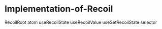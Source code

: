 # Implementation-of-Recoil

RecoilRoot atom
useRecoilState
useRecoilValue
useSetRecoilState
selector
